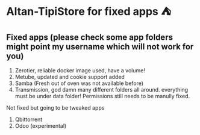 # Altan-TipiStore for fixed apps ⛺️


## Fixed apps (please check some app folders might point my username which will not work for you)

1. Zerotier, reliable docker image used, have a volume!
2. Metube, updated and cookie support added
3. Samba (Fresh out of oven was not available before)
4. Transmission, god damn many different folders all around. everything must be under data folder! Permissions still needs to be manully fixed.

Not fixed but going to be tweaked apps
1. Qbittorrent
2. Odoo (experimental)
